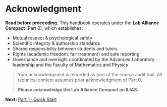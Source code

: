 # Acknowledgment

**Read before proceeding.** This handbook operates under the **Lab Alliance Compact** (Part 0), which establishes:

* Mutual respect & psychological safety
* Scientific integrity & authorship standards
* Shared responsibility between students and tutors
* Rights (academic freedom, fair treatment) and safe reporting
* Governance and oversight coordinated by the Advanced Laboratory leadership and the Faculty of Mathematics and Physics

> Your acknowledgment is recorded as part of the course audit trail. All technical content assumes prior acknowledgment of Part 0.&#x20;
>
>
>
> **Please acknowledge the Lab Alliance Compact on ILIAS.**

**Next:** [Part 1 · Quick Start](../part-1-quickstart/)

